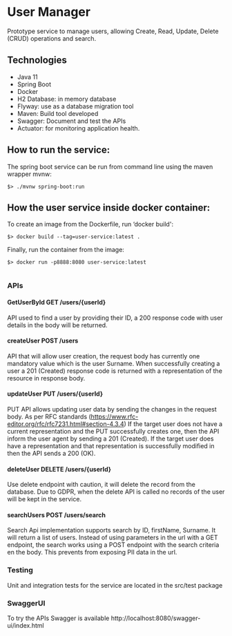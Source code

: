 # User Manager
Prototype service to manage users, allowing Create, Read, Update, Delete (CRUD) operations and search.

## Technologies
- Java 11
- Spring Boot
- Docker
- H2 Database: in memory database
- Flyway: use as a database migration tool
- Maven: Build tool developed
- Swagger: Document and test the APIs 
- Actuator: for monitoring application health.

## How to run the service:
The spring boot service can be run from command line using the maven wrapper mvnw:
```
$> ./mvnw spring-boot:run 

```

## How the user service inside docker container:
To create an image from the Dockerfile, run ‘docker build':

```
$> docker build --tag=user-service:latest . 
```

Finally, run the container from the image:
```
$> docker run -p8888:8080 user-service:latest
 
```
### APIs

#### GetUserById GET /users/{userId}
API used to find a user by providing their ID, a 200 response code with user details in the body will be returned.

#### createUser POST /users
API that will allow user creation, the request body has currently one mandatory value which is the user Surname.
When successfully creating a user a 201 (Created) response code is returned with a representation of the resource in response body.  

#### updateUser PUT /users/{userId}
PUT API allows updating user data by sending the changes in the request body.
As per RFC standards (https://www.rfc-editor.org/rfc/rfc7231.html#section-4.3.4)
If the target user does not have a current representation and the
PUT successfully creates one, then the API inform the user agent by sending a 201 (Created). 
If the target user does have a representation and that representation
is successfully modified in then the API sends a 200 (OK).

#### deleteUser DELETE /users/{userId}
Use delete endpoint with caution, it will delete the record from the database.
Due to GDPR, when the delete API is called no records of the user will be kept in the service.

#### searchUsers POST /users/search
Search Api implementation supports search by ID, firstName, Surname. It will return a list of users.
Instead of using parameters in the url with a GET endpoint, the search works using a POST endpoint with the search criteria en the body.
This prevents from exposing PII data in the url.

### Testing
Unit and integration tests for the service are located in the src/test package

### SwaggerUI 
To try the APIs Swagger is available http://localhost:8080/swagger-ui/index.html
